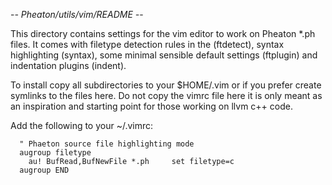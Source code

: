 -*- Pheaton/utils/vim/README -*-

This directory contains settings for the vim editor to work on Pheaton *.ph files.
It comes with filetype detection rules in the (ftdetect),
syntax highlighting (syntax), some minimal sensible default settings (ftplugin)
and indentation plugins (indent).

To install copy all subdirectories to your $HOME/.vim or if you prefer create
symlinks to the files here. Do not copy the vimrc file here it is only meant as an inspiration and starting point for those working on llvm c++ code.


Add the following to your ~/.vimrc:

```
  " Phaeton source file highlighting mode
  augroup filetype
    au! BufRead,BufNewFile *.ph     set filetype=c
  augroup END
```
